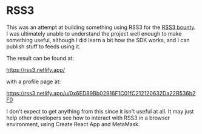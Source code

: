 # RSS3

This was an attempt at building something using RSS3 for the [RSS3 bounty](https://gitcoin.co/issue/naturalselectionlabs/gitcoin/1/100028893). I was ultimately unable to understand the project well enough to make something useful, although I did learn a bit how the SDK works, and I can publish stuff to feeds using it.

The result can be found at:

https://rss3.netlify.app/

with a profile page at:

https://rss3.netlify.app/u/0x6ED89Bb02916F1C01fC212120632Da22B536b2F0

I don't expect to get anything from this since it isn't useful at all. It may just help other developers see how to interact with RSS3 in a browser environment, using Create React App and MetaMask.
